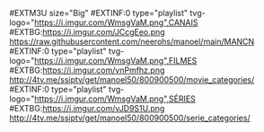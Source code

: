#EXTM3U size="Big"
#EXTINF:0 type="playlist" tvg-logo="https://i.imgur.com/WmsgVaM.png",CANAIS
#EXTBG:https://i.imgur.com/JCcgEeo.png
https://raw.githubusercontent.com/neerohs/manoel/main/MANCN
#EXTINF:0 type="playlist" tvg-logo="https://i.imgur.com/WmsgVaM.png",FILMES
#EXTBG:https://i.imgur.com/vnPmfhz.png
http://4tv.me/ssiptv/get/manoel50/800900500/movie_categories/
#EXTINF:0 type="playlist" tvg-logo="https://i.imgur.com/WmsgVaM.png",SÉRIES
#EXTBG:https://i.imgur.com/vJD9S1U.png
http://4tv.me/ssiptv/get/manoel50/800900500/serie_categories/
